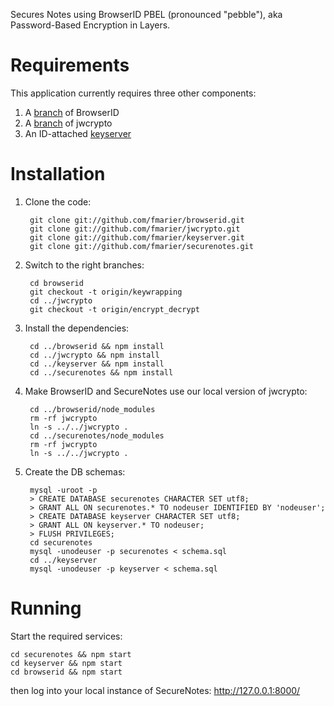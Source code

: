 Secures Notes using BrowserID PBEL (pronounced "pebble"), aka Password-Based Encryption in Layers.

# Requirements

This application currently requires three other components:

1. A [branch](https://github.com/fmarier/browserid/tree/keywrapping) of BrowserID
2. A [branch](https://github.com/fmarier/jwcrypto/tree/encrypt_decrypt) of jwcrypto
3. An ID-attached [keyserver](https://github.com/fmarier/keyserver)

# Installation

1. Clone the code:

        git clone git://github.com/fmarier/browserid.git
        git clone git://github.com/fmarier/jwcrypto.git
        git clone git://github.com/fmarier/keyserver.git
        git clone git://github.com/fmarier/securenotes.git

2. Switch to the right branches:

        cd browserid
        git checkout -t origin/keywrapping
        cd ../jwcrypto
        git checkout -t origin/encrypt_decrypt

3. Install the dependencies:

        cd ../browserid && npm install
        cd ../jwcrypto && npm install
        cd ../keyserver && npm install
        cd ../securenotes && npm install

4. Make BrowserID and SecureNotes use our local version of jwcrypto:

        cd ../browserid/node_modules
        rm -rf jwcrypto
        ln -s ../../jwcrypto .
        cd ../securenotes/node_modules
        rm -rf jwcrypto
        ln -s ../../jwcrypto .

5. Create the DB schemas:

        mysql -uroot -p
        > CREATE DATABASE securenotes CHARACTER SET utf8;
        > GRANT ALL ON securenotes.* TO nodeuser IDENTIFIED BY 'nodeuser';
        > CREATE DATABASE keyserver CHARACTER SET utf8;
        > GRANT ALL ON keyserver.* TO nodeuser;
        > FLUSH PRIVILEGES;
        cd securenotes
        mysql -unodeuser -p securenotes < schema.sql
        cd ../keyserver
        mysql -unodeuser -p keyserver < schema.sql

# Running

Start the required services:

    cd securenotes && npm start
    cd keyserver && npm start
    cd browserid && npm start

then log into your local instance of SecureNotes: http://127.0.0.1:8000/
